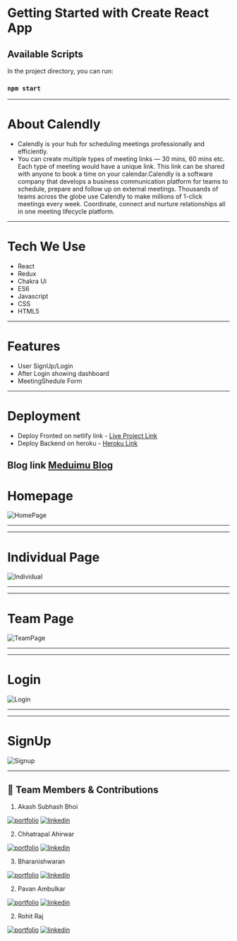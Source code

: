 # Getting Started with Create React App
## Available Scripts

In the project directory, you can run:

### `npm start`
___

# About Calendly
- Calendly is your hub for scheduling meetings professionally and efficiently.
- You can create multiple types of meeting links — 30 mins, 60 mins etc. Each type of meeting would have a unique link. This link can be shared with anyone to book a time on your calendar.Calendly is a software company that develops a business communication platform for teams to schedule, prepare and follow up on external meetings. Thousands of teams across the globe use Calendly to make millions of 1-click meetings every week. Coordinate, connect and nurture relationships all in one meeting lifecycle platform.
___

# Tech We Use
- React
- Redux
- Chakra Ui
- ES6
- Javascript
- CSS
- HTML5
___

  
# Features
- User SignUp/Login
- After Login showing dashboard
- MeetingShedule Form
___
# Deployment
- Deploy Fronted on netlify link - [Live Project Link](calendly.com)
- Deploy Backend on heroku - [Heroku Link](https://calendlyauth.herokuapp.com/events)

## Blog link [Meduimu Blog](https://medium.com/@chhatrapal25825/calendly-clone-fd01a856ce1a)

# Homepage

![HomePage](https://user-images.githubusercontent.com/95302680/187042891-b136640e-f30f-4edb-a175-987b2dc55ec5.png)

___

___

# Individual Page

![Individual](https://user-images.githubusercontent.com/95302680/187042941-e85842e6-6cdc-4f02-9f36-7cf9beebb6a0.png)

___

___

# Team Page

![TeamPage](https://user-images.githubusercontent.com/95302680/187042975-ca4b731b-7839-4979-b322-6a12eb2c5522.png)

___

___

# Login

  ![Login](https://user-images.githubusercontent.com/95302680/187043063-5cb5838f-8abd-4d6a-947c-271c04abf3c2.png)

  ___

  ___

  # SignUp

![Signup](https://user-images.githubusercontent.com/95302680/187043108-fc7c4105-8508-4e42-91df-21b207d09604.png)

___

## 🔗 Team Members & Contributions

 1. Akash Subhash Bhoi

[![portfolio](https://img.shields.io/badge/my_portfolio-000?style=for-the-badge&logo=ko-fi&logoColor=white)](https://github.com/akashbhoi2815)
[![linkedin](https://img.shields.io/badge/linkedin-0A66C2?style=for-the-badge&logo=linkedin&logoColor=white)](https://www.linkedin.com/in/akashbhoi0261/)

 2. Chhatrapal Ahirwar

[![portfolio](https://img.shields.io/badge/my_portfolio-000?style=for-the-badge&logo=ko-fi&logoColor=white)](https://github.com/Chhattoo25)
[![linkedin](https://img.shields.io/badge/linkedin-0A66C2?style=for-the-badge&logo=linkedin&logoColor=white)](https://www.linkedin.com/in/chhatrapal-ahirwar-12b9aa217/)

 3. Bharanishwaran

[![portfolio](https://img.shields.io/badge/my_portfolio-000?style=for-the-badge&logo=ko-fi&logoColor=white)](https://github.com/Bharani619)
[![linkedin](https://img.shields.io/badge/linkedin-0A66C2?style=for-the-badge&logo=linkedin&logoColor=white)](https://www.linkedin.com/in/bharanishwaran-m/)

 2. Pavan Ambulkar

[![portfolio](https://img.shields.io/badge/my_portfolio-000?style=for-the-badge&logo=ko-fi&logoColor=white)](https://github.com/ambulkarpavan)
[![linkedin](https://img.shields.io/badge/linkedin-0A66C2?style=for-the-badge&logo=linkedin&logoColor=white)](https://www.linkedin.com/in/pavanambulkar/)

 2. Rohit Raj

[![portfolio](https://img.shields.io/badge/my_portfolio-000?style=for-the-badge&logo=ko-fi&logoColor=white)](https://github.com/Rohitraj97)
[![linkedin](https://img.shields.io/badge/linkedin-0A66C2?style=for-the-badge&logo=linkedin&logoColor=white)](https://www.linkedin.com/in/rohit1raj2001/)



  






